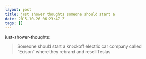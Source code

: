 ```yaml
---
layout: post
title: just shower thoughts someone should start a
date: 2015-10-26 06:23:47 Z
tags: []
---
```

[just-shower-thoughts](http://just-shower-thoughts.tumblr.com/post/131901413469/someone-should-start-a-knockoff-electric-car):

> Someone should start a knockoff electric car company called “Edison” where they rebrand and resell Teslas
